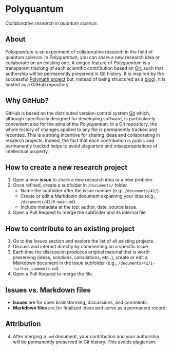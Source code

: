 # Polyquantum
_Collaborative research in quantum science._

## About
_Polyquantum_ is an experiment of collaborative research in the field of quantum science.
In _Polyquantum_, you can share a new research idea or collaborate on an existing one. A unique feature of _Polyquantum_ is a transparent tracking of each scientific contribution based on [Git](https://en.wikipedia.org/wiki/Git), such that authorship will be permanently preserved in Git history. 
It is inspired by the successful [Polymath project](https://en.wikipedia.org/wiki/Polymath_Project) but, instead of being structured as a [blog](https://polymathprojects.org/)), it is hosted as a GitHub repository.

## Why GitHub?
GitHub is based on the distributed version-control system [Git](https://en.wikipedia.org/wiki/Git) which, although specifically designed for developing software, is particularely convenient also for the aims of the Polyquantum. In a Git repository, the whole history of changes applied to any file is permanently tracked and recorded. This is a strong incentive for sharing ideas and collaborating in resaerch projects. Indeed, the fact that each contribution is public and permanently tracked helps to avoid plagiarism and misappropriations of intellectual property.

## How to create a new research project
1. Open a new **issue** to share a new research idea or a new problem.
2. Once refined, create a subfolder in `/documents/` folder.  
   - Name the subfolder after the issue number (e.g., `/documents/42/`).
   - Create or edit a Markdown document explaining your idea (e.g., `/documents/42/0-main.md`).
   - Include metadata at the top: author, date, source issue.  
3. Open a Pull Request to merge the subfolder and its internal file.  

## How to contribute to an existing project
1. Go to the _Issues_ section and explore the list of all existing projects.
1. Discuss and interact directly by commenting on a specific issue.
2. Each time the discussion produces original material that is worth preserving (ideas, solutions, calculations, etc..), create or edit a Markdown document in the issue subfolder (e.g., `/documents/42/1-further_comments.md`).
3. Open a Pull Request to merge the file.  

## Issues vs. Markdown files
- **Issues** are for open brainstorming, discussions, and comments.  
- **Markdown files** are for finalized ideas and serve as a permanent record.

## Attribution
4. After merging a `.md` document, your contribution and your authorship will be permanently preserved in Git history. This avoids plagiarism.

